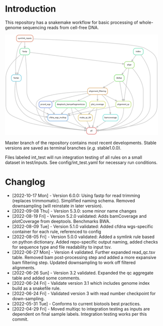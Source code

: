 
# Introduction

This repository has a snakemake workflow for basic processing of whole-genome sequencing reads from cell-free DNA.

![img](resources/int_test.png)

Master branch of the repository contains most recent developments. Stable versions are saved as terminal branches (*e.g.* stable1.0.0).

Files labeled int\_test will run integration testing of all rules on a small dataset in test/inputs. See config/int\_test.yaml for necessary run conditions.


# Changlog

-   <span class="timestamp-wrapper"><span class="timestamp">[2022-10-17 Mon] </span></span> - Version 6.0.0: Using fastp for read trimming (replaces trimmomatic). Simplified naming schema. Removed downsampling (will reinstate in later version).
-   <span class="timestamp-wrapper"><span class="timestamp">[2022-09-08 Thu] </span></span> - Version 5.3.0: some minor name changes
-   <span class="timestamp-wrapper"><span class="timestamp">[2022-08-19 Fri] </span></span> - Version 5.2.0 validated: Adds bamCoverage and plotCoverage from deeptools. Benchmarks BWA.
-   <span class="timestamp-wrapper"><span class="timestamp">[2022-08-09 Tue] </span></span> - Version 5.1.0 validated: Added cfdna wgs-specific container for each rule, referenced to config
-   <span class="timestamp-wrapper"><span class="timestamp">[2022-08-05 Fri] </span></span> - Version 5.0.0 validated: Added a symlink rule based on python dictionary. Added repo-specific output naming, added checks for sequence type and file readability to input tsv.
-   <span class="timestamp-wrapper"><span class="timestamp">[2022-06-27 Mon] </span></span> - Version 4 validated. Further expanded read\_qc.tsv table. Removed bam post-processing step and added a more expansive bam filtering step. Updated downsampling to work off filtered alignments.
-   <span class="timestamp-wrapper"><span class="timestamp">[2022-06-26 Sun] </span></span> - Version 3.2 validated. Expanded the qc aggregate table and added some comments.
-   <span class="timestamp-wrapper"><span class="timestamp">[2022-06-24 Fri] </span></span> - Validate version 3.1 which includes genome index build as a snakefile rule.
-   <span class="timestamp-wrapper"><span class="timestamp">[2022-06-24 Fri] </span></span> - Validated version 3 with read number checkpoint for down-sampling.
-   <span class="timestamp-wrapper"><span class="timestamp">[2022-05-31 Tue] </span></span> - Conforms to current biotools best practices.
-   <span class="timestamp-wrapper"><span class="timestamp">[2022-04-29 Fri] </span></span> - Moved multiqc to integration testing as inputs are dependent on final sample labels. Integration testing works per this commit.

